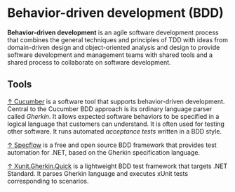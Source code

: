 # Behavior-driven development (BDD)

**Behavior-driven development** is an agile software development process that combines the general techniques and principles of TDD with ideas from domain-driven design and object-oriented analysis and design to provide software development and management teams with shared tools and a shared process to collaborate on software development.

## Tools

[↑ Cucumber](https://github.com/cucumber/cucumber-ruby) is a software tool that supports behavior-driven development. Central to the Cucumber BDD approach is its ordinary language parser called *Gherkin*. It allows expected software behaviors to be specified in a logical language that customers can understand. It is often used for testing other software. It runs automated *acceptance tests* written in a BDD style.

[↑ Specflow](https://specflow.org) is a free and open source BDD framework that provides test automation for .NET, based on the Gherkin specification language.

[↑ Xunit.Gherkin.Quick](https://github.com/ttutisani/Xunit.Gherkin.Quick) is a lightweight BDD test framework that targets .NET Standard. It parses Gherkin language and executes xUnit tests corresponding to scenarios.
